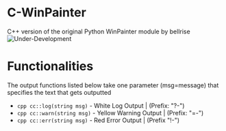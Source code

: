 # C-WinPainter
C++ version of the original Python WinPainter module by bellrise
![Under-Development](https://img.shields.io/badge/Under-Development-pink?style=flat-square)


# Functionalities 
The output functions listed below take one parameter (msg=message) that specifies the text that gets outputted
- ```cpp cc::log(string msg)```  - White Log Output      | (Prefix: "?-")
- ```cpp cc::warn(string msg)``` - Yellow Warning Output | (Prefix: "=-") 
- ```cpp cc::err(string msg)```  - Red Error Output      | (Prefix  "!-")
